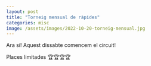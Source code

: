 ```yaml
---
layout: post
title: "Torneig mensual de ràpides"
categories: misc
image: /assets/images/2022-10-20-torneig-mensual.jpg
---
```


Ara sí! Aquest dissabte comencem el circuit!

Places limitades 🏆🏆🏆🏆